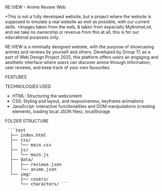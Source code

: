 RE:VIEW – Anime Review Web

*This is not a fully developed website, but a project where the website is supposed to emulate a real website as well as possible, with our current skills.
*Images taken from the web, & taken from especially MyAnimeList, and we take no ownership or revenue from this at all, this is for our educational purposes only.

RE:VIEW is a minimally designed website, with the purpose of showcasing animes and reviews by yourself and others. 
Developed by Group 17, as a part of Web Design Project 2025, this platform offers users an engaging and aesthetic interface where users can discover anime through information, user reviews, and keep track of your own favourites.

FEATURES

TECHNOLOGIES USED
- HTML: Structuring the webcontent
- CSS: Styling and layout, and resposiveness, keyframe animations
- JavaScript: Interactive funcitonalities and DOM manipulaitons (creating elements, loading local JSON files), localStorage

FOLDER STRUCTURE

<pre> ```text
  ├── index.html
  ├── css/
  │   └── main.css
  ├── js/
  │   └── main.js
  ├── data/
  │   ├── reviews.json
  │   └── anime.json
  └── img/
      ├── covers/
      └── characters/ ``` </pre>
